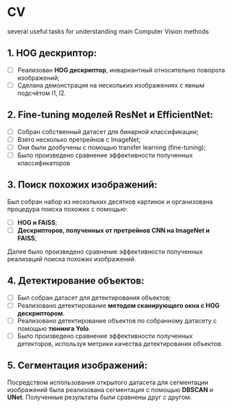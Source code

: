 # CV
several useful tasks for understanding main Computer Vision methods

## 1. HOG дескриптор:
- [ ] Реализован **HOG дескриптор**, инвариантный относительно поворота изображений;
- [ ] Сделана демонстрация на нескольких изображениях с явным подсчётом l1, l2.

## 2. Fine-tuning моделей **ResNet** и **EfficientNet**: 
- [ ] Собран собственный датасет для бинарной классификации; 
- [ ] Взято несколько претрейнов с  ImageNet; 
- [ ] Они были дообучены с помощью transfer learning (fine-tuning); 
- [ ] Было произведено сравнение эффективности полученных классификаторов

## 3. Поиск похожих изображений: 
Был собран набор из нескольких десятков картинок и организована процедура поиска похожих с помощью: 
- [ ]  **HOG и FAISS**; 
- [ ]  **Дескрипторов, полученных от претрейнов CNN на ImageNet и FAISS**; 

Далее было произведено сравнение эффективности полученных реализаций поиска похожих изображений.

## 4. Детектирование объектов: 
- [ ] Был собран датасет для детектирования объектов; 
- [ ] Реализовано детектирование **методом сканирующего окна с HOG дескриптором**. 
- [ ] Реализовано детектирование объектов по собранному датасету с помощью **тюнинга Yolo**. 
- [ ] Было произведено сравнение эффективности полученных детекторов, используя метрики качества детектирования объектов.

## 5. Сегментация изображений:
Посредством использования открытого датасета для сегментации изображений была реализована сегментация с помощью **DBSCAN** и **UNet**. Полученные результаты были сравнены друг с другом.
